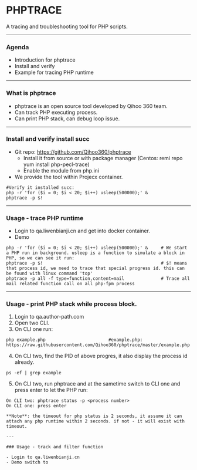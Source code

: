 # PHPTRACE

A tracing and troubleshooting tool for PHP scripts.

---

### Agenda 

- Introduction for phptrace
- Install and verify 
- Example for tracing PHP runtime

---

### What is phptrace

- phptrace is an open source tool developed by Qihoo 360 team.
- Can track PHP executing process.
- Can print PHP stack, can debug loop issue.

---

### Install and verify install succ

- Git repo: https://github.com/Qihoo360/phptrace
  - Install it from source or with package manager (Centos: remi repo yum install php-pecl-trace)
  - Enable the module from php.ini 
- We provide the tool within Projecx container.

```
#Verify it installed succ:
php -r 'for ($i = 0; $i < 20; $i++) usleep(500000);' &     
phptrace -p $!                                            
```

---

### Usage - trace PHP runtime

- Login to qa.liwenbianji.cn and get into docker container.
- Demo

```
php -r 'for ($i = 0; $i < 20; $i++) usleep(500000);' &     # We start a PHP run in background. usleep is a function to simulate a block in PHP, so we can see it run:
phptrace -p $!                                             # $! means that process id, we need to trace that special progress id. this can be found with linux command 'top'
phptrace -p all -f type=function,content=mail              # Trace all mail related function call on all php-fpm process
```

---

### Usage - print PHP stack while process block.

1. Login to qa.author-path.com
2. Open two CLI.
3. On CLI one run: 
```
php example.php                        #example.php: https://raw.githubusercontent.com/Qihoo360/phptrace/master/example.php
```
4. On CLI two, find the PID of above progres, it also display the process id already.
```
ps -ef | grep example
```
5. On CLI two, run phptrace and at the sametime switch to CLI one and press enter to let the PHP run:
```
On CLI two: phptrace status -p <process number>
On CLI one: press enter

**Note**: the timeout for php status is 2 seconds, it assume it can attach any php runtime within 2 seconds. if not - it will exist with timeout.

---

### Usage - track and filter function

- Login to qa.liwenbianji.cn
- Demo switch to 

